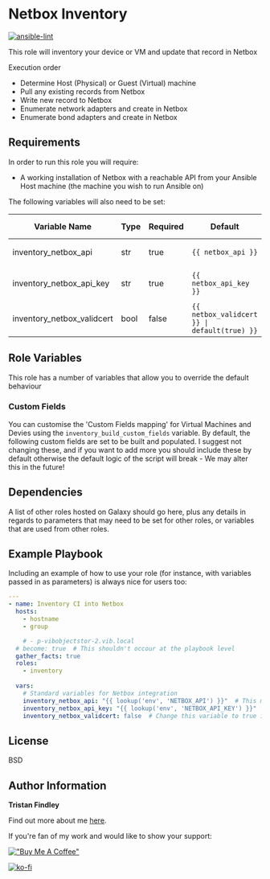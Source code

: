 # Netbox Inventory

[![ansible-lint](https://github.com/tfindley/Ansible-Role-NetboxInventory/actions/workflows/ansible-lint.yml/badge.svg?branch=main)](https://github.com/tfindley/Ansible-Role-NetboxInventory/actions/workflows/ansible-lint.yml)

This role will inventory your device or VM and update that record in Netbox

Execution order

- Determine Host (Physical) or Guest (Virtual) machine
- Pull any existing records from Netbox
- Write new record to Netbox
- Enumerate network adapters and create in Netbox
- Enumerate bond adapters and create in Netbox

## Requirements

In order to run this role you will require:

- A working installation of Netbox with a reachable API from your Ansible Host machine (the machine you wish to run Ansible on)

The following variables will also need to be set:

| Variable Name              | Type | Required | Default                                      | Example                      | Playbook Env example                                      |
| -------------------------- | ---- | -------- | -------------------------------------------- | ---------------------------- | --------------------------------------------------------- |
| inventory_netbox_api       | str  | true     | `{{ netbox_api }}`                           | https://netboxurl.domain.tld | `netbox_api: "{{ lookup('env', 'NETBOX_API') }}"`         |
| inventory_netbox_api_key   | str  | true     | `{{ netbox_api_key }}`                       | abcdef1234567890             | `netbox_api_key: "{{ lookup('env', 'NETBOX_API_KEY') }}"` |
| inventory_netbox_validcert | bool | false    | `{{ netbox_validcert }} \| default(true) }}` | true                         |                                                           |

## Role Variables

This role has a number of variables that allow you to override the default behaviour

### Custom Fields

You can customise the 'Custom Fields mapping' for Virtual Machines and Devies using the `inventory_build_custom_fields` variable.
By default, the following custom fields are set to be built and populated. I suggest not changing these, and if you want to add more you should include these by default otherwise the default logic of the script will break - We may alter this in the future!

## Dependencies

A list of other roles hosted on Galaxy should go here, plus any details in regards to parameters that may need to be set for other roles, or variables that are used from other roles.

## Example Playbook

Including an example of how to use your role (for instance, with variables passed in as parameters) is always nice for users too:

```yaml
---
- name: Inventory CI into Netbox
  hosts:
    - hostname
    - group

    # - p-vibobjectstor-2.vib.local
  # become: true  # This shouldn't occour at the playbook level
  gather_facts: true
  roles:
    - inventory
  
  vars:
    # Standard variables for Netbox integration
    inventory_netbox_api: "{{ lookup('env', 'NETBOX_API') }}"  # This must be defined in your environmental variables.
    inventory_netbox_api_key: "{{ lookup('env', 'NETBOX_API_KEY') }}"  # This must be defined in your environmental variables. DO NOT HARD CODE!
    inventory_netbox_validcert: false  # Change this variable to true if your Netbox server is using untrusted (i.e: self-signed) certificates

```

## License

BSD

## Author Information

**Tristan Findley**

Find out more about me [here](https://about.me/tfindley).

If you're fan of my work and would like to show your support:

[!["Buy Me A Coffee"](https://www.buymeacoffee.com/assets/img/custom_images/yellow_img.png)](https://www.buymeacoffee.com/tristan)

[![ko-fi](https://ko-fi.com/img/githubbutton_sm.svg)](https://ko-fi.com/Z8Z016573P)
